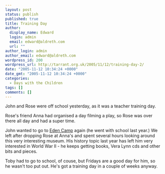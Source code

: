 ```yaml
---
layout: post
status: publish
published: true
title: Training Day
author:
  display_name: Edward
  login: admin
  email: edward@aldreth.com
  url: ""
author_login: admin
author_email: edward@aldreth.com
wordpress_id: 200
wordpress_url: http://tarrant.org.uk/2005/11/12/training-day-2/
date: "2005-11-12 10:34:24 +0000"
date_gmt: "2005-11-12 10:34:24 +0000"
categories:
  - Days with the Children
tags: []
comments: []
---
```


<p>John and Rose were off school yesterday, as it was a teacher training day.</p>
<p>Rose's friend Anna had organised a day filming a play, so Rose was over there all day and had a super time.</p>
<p>John wanted to go to <a href="https://www.edencamp.co.uk/">Eden Camp</a> again (he went with school last year.)  We left after dropping Rose at Anna's and spent several hours looking around this very interesting museum.  His history topic last year has left him very interested in World War II - he keeps getting books, Vera Lynn cds and other bits and pieces.</p>
<p>Toby had to go to school, of couse, but Fridays are a good day for him, so he wasn't too put out.  He's got a training day in a couple of weeks anyway.</p>
